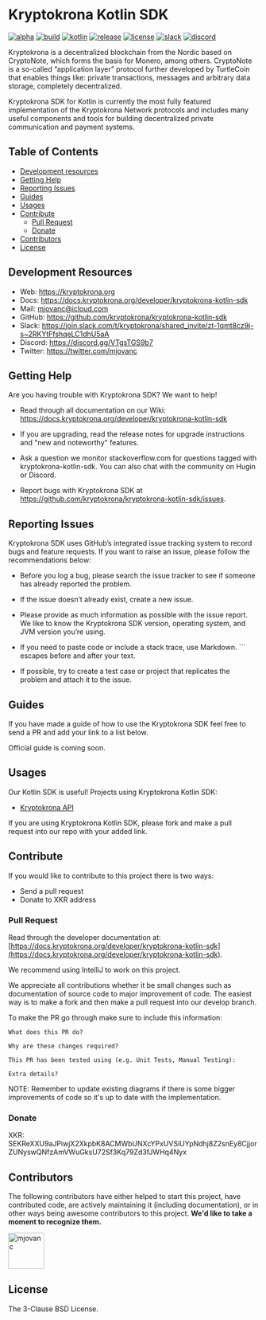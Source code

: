 # Kryptokrona Kotlin SDK 

[![alpha](https://kotl.in/badges/alpha.svg)](https://kotlinlang.org/docs/components-stability.html)
[![build](https://img.shields.io/github/actions/workflow/status/kryptokrona/kryptokrona-kotlin-sdk/main-ci.yml?branch=master)](https://github.com/kryptokrona/kryptokrona-kotlin-sdk/actions/workflows/main-ci.yml) 
[![kotlin](https://img.shields.io/badge/kotlin-1.8.10-blue.svg?logo=kotlin)](http://kotlinlang.org)
[![release](https://img.shields.io/github/v/tag/kryptokrona/kryptokrona-kotlin-sdk?label=release)](https://img.shields.io/github/v/tag/kryptokrona/kryptokrona-kotlin-sdk?label=release)
[![license](https://img.shields.io/badge/License-BSD_3--Clause-blue.svg)](https://opensource.org/licenses/BSD-3-Clause)
[![slack](https://badgen.net/badge/icon/slack?icon=slack&label)](https://join.slack.com/t/kryptokrona/shared_invite/zt-1qmt8cz9j-s~2RKYtFfshqeLC1dhU5aA)
[![discord](https://img.shields.io/discord/562673808582901793?label=discord)](https://discord.gg/VTgsTGS9b7)

Kryptokrona is a decentralized blockchain from the Nordic based on CryptoNote, which forms the basis for Monero, among others. CryptoNote is a so-called “application layer” protocol further developed by TurtleCoin that enables things like: private transactions, messages and arbitrary data storage, completely decentralized.

Kryptokrona SDK for Kotlin is currently the most fully featured implementation of the Kryptokrona Network protocols and includes many useful components and tools for building decentralized private communication and payment systems.

## Table of Contents

- [Development resources](#development-resources)
- [Getting Help](#getting-help)
- [Reporting Issues](#reporting-issues)
- [Guides](#guides)
- [Usages](#usages)
- [Contribute](#contribute)
  - [Pull Request](#pull-request)
  - [Donate](#donate)
- [Contributors](#contributors)
- [License](#license)


## Development Resources

- Web: https://kryptokrona.org
- Docs: https://docs.kryptokrona.org/developer/kryptokrona-kotlin-sdk
- Mail: mjovanc@icloud.com
- GitHub: https://github.com/kryptokrona/kryptokrona-kotlin-sdk
- Slack: https://join.slack.com/t/kryptokrona/shared_invite/zt-1qmt8cz9j-s~2RKYtFfshqeLC1dhU5aA
- Discord: https://discord.gg/VTgsTGS9b7
- Twitter: https://twitter.com/mjovanc


## Getting Help

Are you having trouble with Kryptokrona SDK? We want to help!

- Read through all documentation on our Wiki: https://docs.kryptokrona.org/developer/kryptokrona-kotlin-sdk

- If you are upgrading, read the release notes for upgrade instructions and "new and noteworthy" features.

- Ask a question we monitor stackoverflow.com for questions tagged with kryptokrona-kotlin-sdk. You can also chat with the community on Hugin or Discord.

- Report bugs with Kryptokrona SDK at https://github.com/kryptokrona/kryptokrona-kotlin-sdk/issues.

## Reporting Issues

Kryptokrona SDK uses GitHub’s integrated issue tracking system to record bugs and feature requests. If you want to raise an issue, please follow the recommendations below:

- Before you log a bug, please search the issue tracker to see if someone has already reported the problem.

- If the issue doesn’t already exist, create a new issue.

- Please provide as much information as possible with the issue report. We like to know the Kryptokrona SDK version, operating system, and JVM version you’re using.

- If you need to paste code or include a stack trace, use Markdown. ``` escapes before and after your text.

- If possible, try to create a test case or project that replicates the problem and attach it to the issue.

## Guides

If you have made a guide of how to use the Kryptokrona SDK feel free to send a PR and add your link to a list below.

Official guide is coming soon.

## Usages

Our Kotlin SDK is useful! Projects using Kryptokrona Kotlin SDK:

- [Kryptokrona API](https://github.com/kryptokrona/kryptokrona-api)

If you are using Kryptokrona Kotlin SDK, please fork and make a pull request into our repo with your added link.

## Contribute

If you would like to contribute to this project there is two ways:

- Send a pull request
- Donate to XKR address

### Pull Request

Read through the developer documentation at: [https://docs.kryptokrona.org/developer/kryptokrona-kotlin-sdk](https://docs.kryptokrona.org/developer/kryptokrona-kotlin-sdk).

We recommend using IntelliJ to work on this project.

We appreciate all contributions whether it be small changes such as documentation of source code to major improvement of code.
The easiest way is to make a fork and then make a pull request into our develop branch.

To make the PR go through make sure to include this information:

```
What does this PR do?

Why are these changes required?

This PR has been tested using (e.g. Unit Tests, Manual Testing):

Extra details?
```

NOTE: Remember to update existing diagrams if there is some bigger improvements of code so it's up to date with the implementation.

### Donate

XKR: SEKReXXU9aJPiwjX2XkpbK8ACMWbUNXcYPxUVSiUYpNdhj8Z2snEy8CjjorZUNyswQNfzAmVWuGksU72Sf3Kq79Zd3fJWHq4Nyx

## Contributors

The following contributors have either helped to start this project, have contributed
code, are actively maintaining it (including documentation), or in other ways
being awesome contributors to this project. **We'd like to take a moment to recognize them.**

[<img src="https://github.com/mjovanc.png?size=72" alt="mjovanc" width="72">](https://github.com/mjovanc)

## License

The 3-Clause BSD License.
